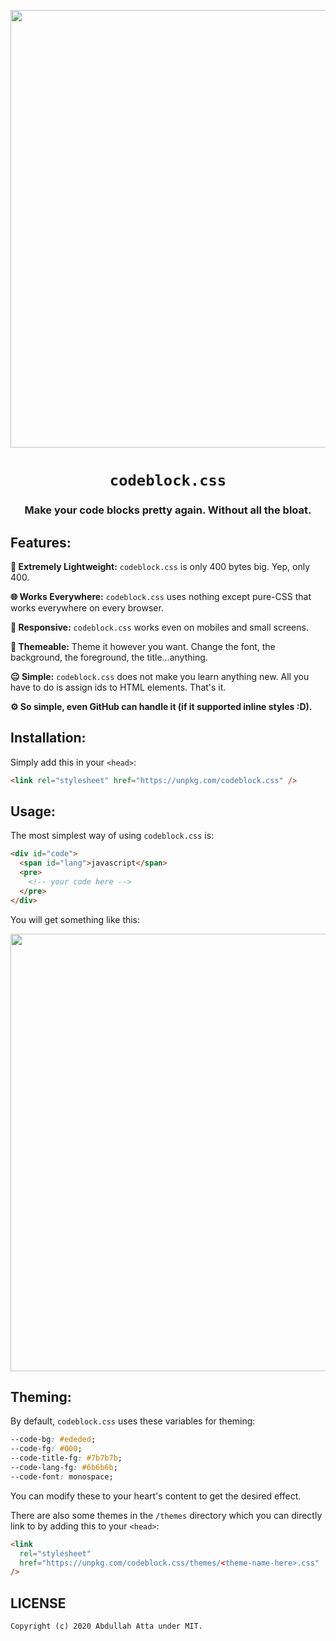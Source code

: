 <p align="center">
<img src="https://raw.githubusercontent.com/thecodrr/codeblock.css/master/assets/preview1.png" width="700">
</p>

<h1 align="center"><code>codeblock.css</code></h1>
<h3 align="center">Make your code blocks pretty again. Without all the bloat.</h3>

## Features:

**🕺 Extremely Lightweight:** `codeblock.css` is only 400 bytes big. Yep, only 400.

**🌐 Works Everywhere:** `codeblock.css` uses nothing except pure-CSS that works everywhere on every browser.

**📱 Responsive:** `codeblock.css` works even on mobiles and small screens.

**🎨 Themeable:** Theme it however you want. Change the font, the background, the foreground, the title...anything.

**😐 Simple:** `codeblock.css` does not make you learn anything new. All you have to do is assign ids to HTML elements. That's it.

**⚙️ So simple, even GitHub can handle it (if it supported inline styles :D).**

## Installation:

Simply add this in your `<head>`:

```html
<link rel="stylesheet" href="https://unpkg.com/codeblock.css" />
```

## Usage:

The most simplest way of using `codeblock.css` is:

```html
<div id="code">
  <span id="lang">javascript</span>
  <pre>
    <!-- your code here -->
  </pre>
</div>
```

You will get something like this:

<img src="https://raw.githubusercontent.com/thecodrr/codeblock.css/master/assets/preview2.png" width="700">

## Theming:

By default, `codeblock.css` uses these variables for theming:

```css
--code-bg: #ededed;
--code-fg: #000;
--code-title-fg: #7b7b7b;
--code-lang-fg: #6b6b6b;
--code-font: monospace;
```

You can modify these to your heart's content to get the desired effect.

There are also some themes in the `/themes` directory which you can directly link to by adding this to your `<head>`:

```html
<link
  rel="stylesheet"
  href="https://unpkg.com/codeblock.css/themes/<theme-name-here>.css"
/>
```

## LICENSE

```
Copyright (c) 2020 Abdullah Atta under MIT.
```
